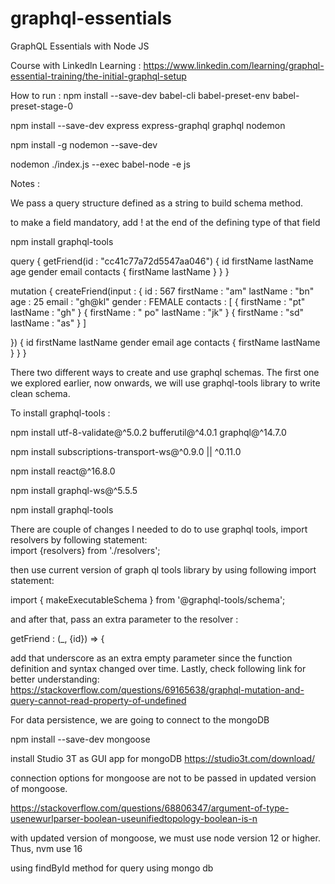 # graphql-essentials
GraphQL Essentials with Node JS

Course with Linkedln Learning : 
https://www.linkedin.com/learning/graphql-essential-training/the-initial-graphql-setup

How to run : 
npm install --save-dev babel-cli babel-preset-env babel-preset-stage-0

npm install --save-dev express express-graphql graphql nodemon

npm install -g nodemon --save-dev 

nodemon ./index.js --exec babel-node -e js

Notes :

We pass a query structure defined as a string to build schema method.

to make a field mandatory, add ! at the end of the defining type of that field


npm install graphql-tools



query {
  getFriend(id : "cc41c77a72d5547aa046") {
    id
    firstName
    lastName
    age
    gender
    email
    contacts {
      firstName
      lastName
    }
  }
}

mutation {
  createFriend(input : {
    id : 567
    firstName : "am"
    lastName : "bn"
    age : 25
    email : "gh@kl"
    gender : FEMALE
    contacts : [
      {
        firstName : "pt"
        lastName : "gh"
      }
      {
        firstName : " po"
        lastName : "jk"
      }
      {
        firstName : "sd"
        lastName : "as"
      }
    ]
    
  }) {
    id
    firstName
    lastName
    gender
    email
    age
    contacts {
      firstName
      lastName
    }
  }
}


There two different ways to create and use graphql schemas.
The first one we explored earlier, now onwards, we will use graphql-tools library to write clean schema.

To install graphql-tools : 

npm install utf-8-validate@^5.0.2 bufferutil@^4.0.1 graphql@^14.7.0

npm install subscriptions-transport-ws@^0.9.0 || ^0.11.0

npm install react@^16.8.0

npm install graphql-ws@^5.5.5

npm install graphql-tools

There are couple of changes I needed to do to use graphql tools, import resolvers by following statement:  
import {resolvers} from './resolvers'; 

then use current version of graph ql tools library by using following import statement:  

import { makeExecutableSchema } from '@graphql-tools/schema'; 

and after that,  pass an extra parameter to the resolver :  

getFriend : (_, {id}) => { 
    
add that underscore as an extra empty parameter since the function definition and syntax changed over time.  Lastly, check following link for better understanding:  https://stackoverflow.com/questions/69165638/graphql-mutation-and-query-cannot-read-property-of-undefined


For data persistence, we are going to connect to the mongoDB

npm install --save-dev mongoose

install Studio 3T as GUI app for mongoDB
https://studio3t.com/download/

connection options for mongoose are not to be passed in updated version of mongoose.

https://stackoverflow.com/questions/68806347/argument-of-type-usenewurlparser-boolean-useunifiedtopology-boolean-is-n 

with updated version of mongoose, we must use node version 12 or higher.
Thus, 
nvm use 16

using findById method for query using mongo db

